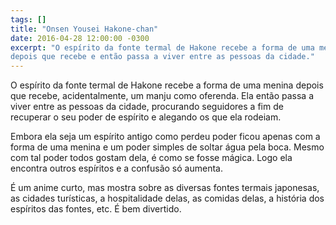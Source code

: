 ```yaml
---
tags: []
title: "Onsen Yousei Hakone-chan"
date: 2016-04-28 12:00:00 -0300
excerpt: "O espírito da fonte termal de Hakone recebe a forma de uma menina
depois que recebe e então passa a viver entre as pessoas da cidade."
---
```


O espírito da fonte termal de Hakone recebe a forma de uma menina depois
que recebe, acidentalmente, um manju como oferenda. Ela então passa a viver
entre as pessoas da cidade, procurando seguidores a fim de recuperar o seu
poder de espírito e alegando os que ela rodeiam.

Embora ela seja um espírito antigo como perdeu poder ficou apenas com a
forma de uma menina e um poder simples de soltar água pela boca. Mesmo com
tal poder todos gostam dela, é como se fosse mágica. Logo ela encontra
outros espíritos e a confusão só aumenta.

É um anime curto, mas mostra sobre as diversas fontes termais japonesas, as
cidades turísticas, a hospitalidade delas, as comidas delas, a história dos
espíritos das fontes, etc. É bem divertido.